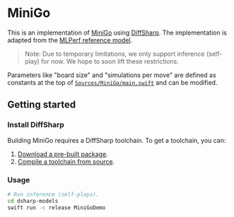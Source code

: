 # MiniGo

This is an implementation of [MiniGo] using [DiffSharp].
The implementation is adapted from the
[MLPerf reference model](https://github.com/mlperf/training/tree/master/reinforcement).

> Note: Due to temporary limitations, we only support inference (self-play)
> for now. We hope to soon lift these restrictions.

Parameters like "board size" and "simulations per move" are defined as constants at the top of
[`Sources/MiniGo/main.swift`](https://github.com/tensorflow/dsharp-models/blob/stable/MiniGo/Sources/MiniGo/main.swift)
and can be modified.

## Getting started

### Install DiffSharp

Building MiniGo requires a DiffSharp toolchain.
To get a toolchain, you can:

1. [Download a pre-built package](https://github.com/tensorflow/swift/blob/master/Installation.md).
2. [Compile a toolchain from source](https://github.com/apple/swift/tree/tensorflow#building-swift-for-tensorflow).

### Usage

```sh
# Run inference (self-plays).
cd dsharp-models
swift run -c release MiniGoDemo
```

[DiffSharp]: https://www.tensorflow.org/swift
[MiniGo]: https://github.com/mlperf/training/blob/master/reinforcement/tensorflow/minigo

